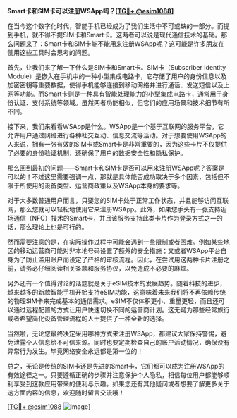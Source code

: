 **Smart卡和SIM卡可以注册WSApp吗？[[TG💪+ @esim1088](https://t.me/s/esim1088)]**

在当今这个数字化时代，智能手机已经成为了我们生活中不可或缺的一部分。而提到手机，就不得不提SIM卡和Smart卡。这两者可以说是现代通信技术的基础。那么问题来了：Smart卡和SIM卡能不能用来注册WSApp呢？这可能是许多朋友在使用这些工具时会思考的问题。

首先，让我们来了解一下什么是SIM卡和Smart卡。SIM卡（Subscriber Identity Module）是嵌入在手机中的一种小型集成电路卡，它存储了用户的身份信息以及加密密钥等重要数据，使得手机能够连接到移动网络并进行通话、发送短信以及上网等功能。而Smart卡则是一种具有智能处理能力的小型集成电路卡，通常用于身份认证、支付系统等领域。虽然两者功能相似，但它们的应用场景和技术细节有所不同。

接下来，我们来看看WSApp是什么。WSApp是一个基于互联网的服务平台，它允许用户通过网络进行各种社交互动、信息交流等活动。对于想要使用WSApp的人来说，拥有一张有效的SIM卡或Smart卡是非常重要的，因为这些卡片不仅提供了必要的身份验证机制，还确保了用户的数据安全性和隐私保护。

那么回到最初的问题——Smart卡和SIM卡是否可以用来注册WSApp呢？答案是可以的！不过这里需要强调一点，那就是具体能否成功取决于多个因素，包括但不限于所使用的设备类型、运营商政策以及WSApp本身的要求等。

对于大多数普通用户而言，只要您的SIM卡处于正常工作状态，并且能够访问互联网，那么您就可以轻松地使用它来注册WSApp。此外，如果您手头有一张支持近场通信（NFC）技术的Smart卡，并且该服务支持此类卡片作为登录方式之一的话，那么理论上也是可行的。

然而需要注意的是，在实际操作过程中可能会遇到一些限制或者困难。例如某些地区的移动运营商可能对非本地号码设置了额外的安全措施；又或者WSApp平台自身为了防止滥用账户而设定了严格的审核流程。因此，在尝试用这两种卡片注册之前，请务必仔细阅读相关条款和服务协议，以免造成不必要的麻烦。

另外还有一个值得讨论的话题就是关于eSIM技术的发展趋势。随着科技的进步，越来越多的新款智能手机开始支持eSIM功能，这意味着未来我们将不再依赖传统的物理SIM卡来完成基本的通信需求。eSIM不仅体积更小、重量更轻，而且还可以通过远程配置的方式让用户快速切换不同的运营商计划。这无疑为那些经常旅行或者希望简化设备管理流程的人士提供了一种全新的选择。

当然啦，无论您最终决定采用哪种方式来注册WSApp，都建议大家保持警惕，避免泄露个人信息给不可信来源。同时也要定期检查自己的账户活动情况，确保没有异常行为发生。毕竟网络安全永远都是第一位的！

总之，无论是传统的SIM卡还是先进的Smart卡，它们都可以成为注册WSApp的有效途径之一。只要遵循正确的步骤并注意保护个人隐私，相信每位用户都能够顺利享受到这款应用带来的便利与乐趣。如果您还有其他疑问或者想要了解更多关于这方面内容的信息，欢迎随时留言交流哦！

[[TG💪+ @esim1088](https://t.me/s/esim1088) ![Image](https://i.postimg.cc/4NQfJmqS/Snipaste-2025-05-13-00-14-12.png)]